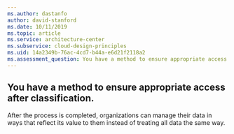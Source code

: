 ```yaml
---
ms.author: dastanfo
author: david-stanford
ms.date: 10/11/2019
ms.topic: article
ms.service: architecture-center
ms.subservice: cloud-design-principles
ms.uid: 14a2349b-76ac-4cd7-b44a-e6d21f2118a2
ms.assessment_question: You have a method to ensure appropriate access after classification.
---
```

## You have a method to ensure appropriate access after classification.

After the process is completed, organizations can manage their data in ways that reflect its value to them instead of treating all data the same way.
